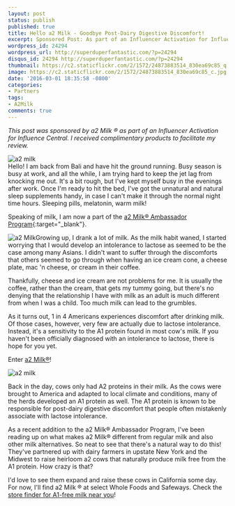 ```yaml
---
layout: post
status: publish
published: true
title: Hello a2 Milk - Goodbye Post-Dairy Digestive Discomfort!
excerpt: Sponsored Post: As part of an Influencer Activation for Influence Central, we're talking about a2 Milk&reg;, which is a great alternative for those who are A1 protein-sensitive. 
wordpress_id: 24294
wordpress_url: http://superduperfantastic.com/?p=24294
disqus_id: 24294 http://superduperfantastic.com/?p=24294
thumbnail: https://c2.staticflickr.com/2/1572/24873883514_830ea69c85_q.jpg
image: https://c2.staticflickr.com/2/1572/24873883514_830ea69c85_c.jpg
date: '2016-03-01 18:35:58 -0800'
categories:
- Partners
tags:
- A2Milk
comments: true
---
```

_This post was sponsored by a2 Milk ® as part of an Influencer Activation for Influence Central. I received complimentary products to facilitate my review._

![a2 milk](https://c2.staticflickr.com/2/1572/24873883514_830ea69c85_c.jpg)  
Hello! I am back from Bali and have hit the ground running. Busy season is busy at work, and all the while, I am trying hard to keep the jet lag from knocking me out. It's a bit rough, but I've kept myself busy in the evenings after work. Once I'm ready to hit the bed, I've got the unnatural and natural sleep supplements handy, in case I can't make it through the normal night time hours. Sleeping pills, melatonin, warm milk!

Speaking of milk, I am now a part of the [a2 Milk® Ambassador Program](https://a2milk.com/){:target="_blank"}.

![a2 Milk](https://c2.staticflickr.com/2/1578/24873685424_17e86b63a9.jpg)Growing up, I drank a lot of milk. As the milk habit waned, I started worrying that I would develop an intolerance to lactose as seemed to be the case among many Asians. I didn't want to suffer through the discomforts that others seemed to go through when having an ice cream cone, a cheese plate, mac 'n cheese, or cream in their coffee.

Thankfully, cheese and ice cream are not problems for me. It is usually the coffee, rather than the cream, that gets my tummy going, but there's no denying that the relationship I have with milk as an adult is much different from when I was a child. Too much milk can lead to the grumbles.

As it turns out, 1 in 4 Americans experiences discomfort after drinking milk. Of those cases, however, very few are actually due to lactose intolerance. Instead, it's a sensitivity to the A1 protein found in most cow's milk. If you haven't been officially diagnosed with an intolerance to lactose, there is hope for you yet.

Enter [a2 Milk®](https://a2milk.com/)!

![a2 milk](https://c2.staticflickr.com/2/1545/25136315839_587cc20656_c.jpg)  

Back in the day, cows only had A2 proteins in their milk. As the cows were brought to America and adapted to local climate and conditions, many of the herds developed an A1 protein as well. The A1 protein is known to be responsible for post-dairy digestive discomfort that people often mistakenly associate with lactose intolerance.

As a recent addition to the a2 Milk® Ambassador Program, I've been reading up on what makes a2 Milk® different from regular milk and also other milk alternatives. So neat to see that there's a natural way to do this! They've partnered up with dairy farmers in upstate New York and the Midwest to raise heirloom a2 cows that naturally produce milk free from the A1 protein. How crazy is that?

I'd love to see them expand and raise these cows in California some day. For now, I'll find a2 Milk ® at select Whole Foods and Safeways. Check the [store finder for A1-free milk near you](https://a2milk.com/find/)!
